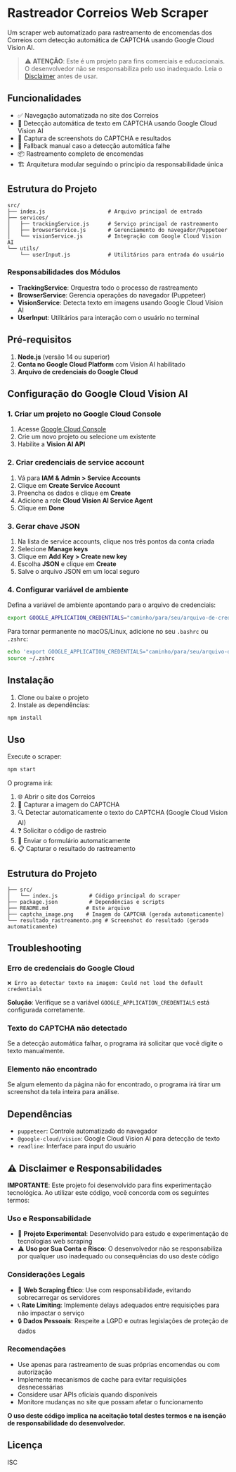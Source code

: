 # Rastreador Correios Web Scraper

Um scraper web automatizado para rastreamento de encomendas dos Correios com detecção automática de CAPTCHA usando Google Cloud Vision AI.

> ⚠️ **ATENÇÃO**: Este é um projeto para fins comerciais e educacionais. O desenvolvedor não se responsabiliza pelo uso inadequado. Leia o [Disclaimer](#️-disclaimer-e-responsabilidades) antes de usar.

## Funcionalidades

- ✅ Navegação automatizada no site dos Correios
- 🤖 Detecção automática de texto em CAPTCHA usando Google Cloud Vision AI
- 📸 Captura de screenshots do CAPTCHA e resultados
- 🔄 Fallback manual caso a detecção automática falhe
- 📦 Rastreamento completo de encomendas
- 🏗️ Arquitetura modular seguindo o princípio da responsabilidade única

## Estrutura do Projeto

```
src/
├── index.js                    # Arquivo principal de entrada
├── services/
│   ├── trackingService.js      # Serviço principal de rastreamento
│   ├── browserService.js       # Gerenciamento do navegador/Puppeteer
│   └── visionService.js        # Integração com Google Cloud Vision AI
└── utils/
    └── userInput.js            # Utilitários para entrada do usuário
```

### Responsabilidades dos Módulos

- **TrackingService**: Orquestra todo o processo de rastreamento
- **BrowserService**: Gerencia operações do navegador (Puppeteer)
- **VisionService**: Detecta texto em imagens usando Google Cloud Vision AI
- **UserInput**: Utilitários para interação com o usuário no terminal

## Pré-requisitos

1. **Node.js** (versão 14 ou superior)
2. **Conta no Google Cloud Platform** com Vision AI habilitado
3. **Arquivo de credenciais do Google Cloud**

## Configuração do Google Cloud Vision AI

### 1. Criar um projeto no Google Cloud Console

1. Acesse [Google Cloud Console](https://console.cloud.google.com/)
2. Crie um novo projeto ou selecione um existente
3. Habilite a **Vision AI API**

### 2. Criar credenciais de service account

1. Vá para **IAM & Admin > Service Accounts**
2. Clique em **Create Service Account**
3. Preencha os dados e clique em **Create**
4. Adicione a role **Cloud Vision AI Service Agent**
5. Clique em **Done**

### 3. Gerar chave JSON

1. Na lista de service accounts, clique nos três pontos da conta criada
2. Selecione **Manage keys**
3. Clique em **Add Key > Create new key**
4. Escolha **JSON** e clique em **Create**
5. Salve o arquivo JSON em um local seguro

### 4. Configurar variável de ambiente

Defina a variável de ambiente apontando para o arquivo de credenciais:

```bash
export GOOGLE_APPLICATION_CREDENTIALS="caminho/para/seu/arquivo-de-credenciais.json"
```

Para tornar permanente no macOS/Linux, adicione no seu `.bashrc` ou `.zshrc`:

```bash
echo 'export GOOGLE_APPLICATION_CREDENTIALS="caminho/para/seu/arquivo-de-credenciais.json"' >> ~/.zshrc
source ~/.zshrc
```

## Instalação

1. Clone ou baixe o projeto
2. Instale as dependências:

```bash
npm install
```

## Uso

Execute o scraper:

```bash
npm start
```

O programa irá:

1. 🌐 Abrir o site dos Correios
2. 📸 Capturar a imagem do CAPTCHA
3. 🔍 Detectar automaticamente o texto do CAPTCHA (Google Cloud Vision AI)
4. ❓ Solicitar o código de rastreio
5. 🚀 Enviar o formulário automaticamente
6. 📋 Capturar o resultado do rastreamento

## Estrutura do Projeto

```
├── src/
│   └── index.js          # Código principal do scraper
├── package.json          # Dependências e scripts
├── README.md            # Este arquivo
├── captcha_image.png    # Imagem do CAPTCHA (gerada automaticamente)
└── resultado_rastreamento.png # Screenshot do resultado (gerado automaticamente)
```

## Troubleshooting

### Erro de credenciais do Google Cloud

```
❌ Erro ao detectar texto na imagem: Could not load the default credentials
```

**Solução**: Verifique se a variável `GOOGLE_APPLICATION_CREDENTIALS` está configurada corretamente.

### Texto do CAPTCHA não detectado

Se a detecção automática falhar, o programa irá solicitar que você digite o texto manualmente.

### Elemento não encontrado

Se algum elemento da página não for encontrado, o programa irá tirar um screenshot da tela inteira para análise.

## Dependências

- `puppeteer`: Controle automatizado do navegador
- `@google-cloud/vision`: Google Cloud Vision AI para detecção de texto
- `readline`: Interface para input do usuário

## ⚠️ Disclaimer e Responsabilidades

**IMPORTANTE**: Este projeto foi desenvolvido para fins experimentação tecnológica. Ao utilizar este código, você concorda com os seguintes termos:

### Uso e Responsabilidade

- 🧪 **Projeto Experimental**: Desenvolvido para estudo e experimentação de tecnologias web scraping
- ⚠️ **Uso por Sua Conta e Risco**: O desenvolvedor não se responsabiliza por qualquer uso inadequado ou consequências do uso deste código

### Considerações Legais

- 🤖 **Web Scraping Ético**: Use com responsabilidade, evitando sobrecarregar os servidores
- 📞 **Rate Limiting**: Implemente delays adequados entre requisições para não impactar o serviço
- 🔒 **Dados Pessoais**: Respeite a LGPD e outras legislações de proteção de dados

### Recomendações

- Use apenas para rastreamento de suas próprias encomendas ou com autorização
- Implemente mecanismos de cache para evitar requisições desnecessárias
- Considere usar APIs oficiais quando disponíveis
- Monitore mudanças no site que possam afetar o funcionamento

**O uso deste código implica na aceitação total destes termos e na isenção de responsabilidade do desenvolvedor.**

## Licença

ISC
